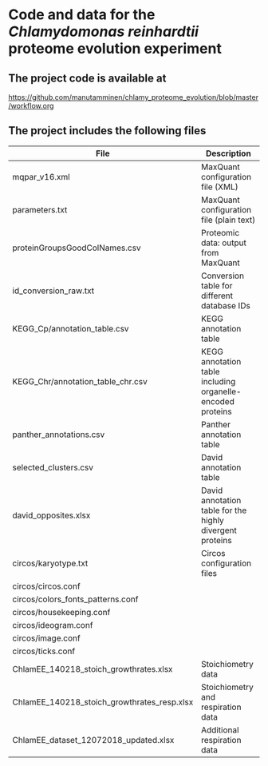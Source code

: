 # Code and data for the _Chlamydomonas reinhardtii_ proteome evolution experiment

## The project code is available at

https://github.com/manutamminen/chlamy_proteome_evolution/blob/master/workflow.org

## The project includes the following files

| File                                        | Description                                                |
| ------------------------------------------- | ---------------------------------------------------------- |
| mqpar_v16.xml                               | MaxQuant configuration file (XML)                          |
| parameters.txt                              | MaxQuant configuration file (plain text)                   |
| proteinGroupsGoodColNames.csv               | Proteomic data: output from MaxQuant                       |
| id_conversion_raw.txt                       | Conversion table for different database IDs                |
| KEGG_Cp/annotation_table.csv                | KEGG annotation table                                      |
| KEGG_Chr/annotation_table_chr.csv           | KEGG annotation table including organelle-encoded proteins |
| panther_annotations.csv                     | Panther annotation table                                   |
| selected_clusters.csv                       | David annotation table                                     |
| david_opposites.xlsx                        | David annotation table for the highly divergent proteins   |
| circos/karyotype.txt                        | Circos configuration files                                 |
| circos/circos.conf                          |                                                            |
| circos/colors_fonts_patterns.conf           |                                                            |
| circos/housekeeping.conf                    |                                                            |
| circos/ideogram.conf                        |                                                            |
| circos/image.conf                           |                                                            |
| circos/ticks.conf                           |                                                            |
| ChlamEE_140218_stoich_growthrates.xlsx      | Stoichiometry data                                         |
| ChlamEE_140218_stoich_growthrates_resp.xlsx | Stoichiometry and respiration data                         |
| ChlamEE_dataset_12072018_updated.xlsx       | Additional respiration data                                |
